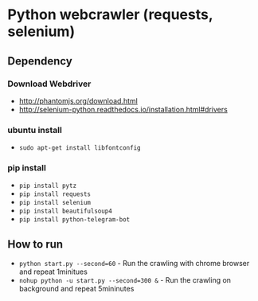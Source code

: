# Python webcrawler (requests, selenium)


## Dependency

### Download Webdriver
- http://phantomjs.org/download.html
- http://selenium-python.readthedocs.io/installation.html#drivers

### ubuntu install
- ``sudo apt-get install libfontconfig``

### pip install
- ``pip install pytz``
- ``pip install requests``
- ``pip install selenium``
- ``pip install beautifulsoup4``
- ``pip install python-telegram-bot``


## How to run
- ``python start.py --second=60``  - Run the crawling with chrome browser and repeat 1minitues
- ``nohup python -u start.py --second=300 &`` - Run the crawling on background and repeat 5mininutes
